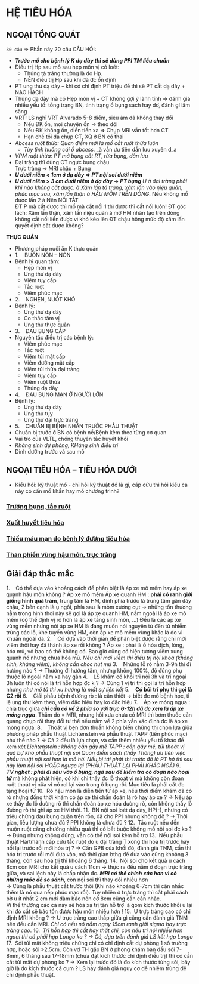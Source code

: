 # HỆ TIÊU HÓA
## NGOẠI TỔNG QUÁT
`30 câu` => Phần này 20 câu
CÂU HỎI:
- **_Trước mổ cho bệnh lý K dạ dày thì sẽ dùng PPI TM liều chuẩn_**
- Điều trị Hp sau mổ sau hẹp môn vị có loét:
	- Thủng tá tráng thường là do Hp.
	- NÊN điều trị Hp sau khi đã đc ổn định
- PT ung thư dạ dày – khi có chỉ định PT triệu để thì sẽ PT cắt dạ dày + NẠO HẠCH
- Thủng dạ dày mà có Hẹp môn vị + CT không gợi ý lành tính => đánh giá nhiều yếu tố: tổng trạng BN, tình trạng ổ bụng sạch hay dơ, đánh gí lâm sàng
- VRT: LS nghĩ VRT Alvarado 5-8 điểm, siêu âm đã không thay đổi
	- Nếu ĐK ổn, mọi chuyện ổn => theo dõi
	- Nếu ĐK không ổn, diễn tiến xa => Chụp MRI vẫn tốt hơn CT
	- Hạn chế tối đa chụp CT, XQ ở BN có thai
- _Abcess ruột thừa: Quan điểm mới là mổ cắt ruột thừa luôn_
	- _Tùy tình huống cái ổ abcess._ _à vẫn ưu tiên dẫn lưu xuyên d_a
- _VPM ruột thừa: PT mở bụng cắt RT, rửa bụng, dẫn lưu_
- Đại tràng thì dùng CT ngực bụng chậu  
	Trực tràng => MRI chậu + Bụng
- **_U dưới niêm < 1cm ở dạ dày => PT nội soi dưới niêm_**
- **_U dưới niêm > 3 cm dưới niêm ở dạ dày -> PT bụng_**
_U ở đại tràng phải khi nào không cắt được:_ _à Xâm lấn tá tràng, xâm lấn vào niệu quản, phúc mạc sau, xâm lấn thận_ _à HẬU MÔN TRÊN DÒNG_. Nếu không mổ được lần 2 à Nên NỐI TẮT  
ĐT P mà cắt được thì mổ mà cắt nối 1 thì được thì cắt nối luôn!
ĐT góc lách: Xâm lấn thận, xâm lấn niệu quản à mở HM nhân tạo trên dòng  
không cắt nối liền được vì khó kéo lên
ĐT chậu hông mức độ xâm lấn quyết định cắt được không?

**THỰC QUẢN**
- Phương pháp nuôi ăn K thực quản
- 1.    BUỒN NÔN – NÔN
- Bệnh lý quan tâm:
	- Hẹp môn vị
	- Ung thư dạ dày
	- Viêm tụy cấp
	- Tắc ruột
	- Viêm phúc mạc
- 2.    NGHẸN, NUỐT KHÓ
- Bệnh lý:
	- Ung thư dạ dày
	- Co thắc tâm vị
	- Ung thư thực quản
- 3.    ĐAU BỤNG CẤP
- Nguyên tắc điều trị các bệnh lý:
	- Viêm phúc mạc
	- Tắc ruột
	- Viêm túi mật cấp
	- Viêm đường mật cấp
	- Viêm túi thừa đại tràng
	- Viêm tụy cấp
	- Viêm ruột thừa
	- Thủng dạ dày
- 4.    ĐAU BỤNG MẠN Ở NGƯỜI LỚN
- Bệnh lý:
	- Ung thư dạ dày
	- Ung thư tụy
	- Ung thư đại trực tràng
- 5.    CHUẨN BỊ BỆNH NHÂN TRƯỚC PHẪU THUẬT
- Chuẩn bị trước ở BN có bệnh nề/Bệnh kèm theo từng cơ quan
- Vai trò của VLTL, chống thuyên tắc huyết khối
- _Kháng sinh dự phòng, KHáng sinh điều trị_
- Dinh dưỡng trước và sau mổ
## NGOẠI TIÊU HÓA – TIÊU HÓA DƯỚI
- Kiểu hỏi: kỹ thuật mổ - chỉ hỏi kỹ thuật đó là gì, cấp cứu thì hỏi kiểu ca này có cần mổ khẩn hay mổ chương trình?
### [Trướng bụng, tắc ruột](./UMP/BM%20NGO%E1%BA%A0I%20TQ/000%20-%20TOT%20NGHIEP%20-%20Ngoai%20Tieu%20hoa/Tr%C6%B0%E1%BB%9Bng%20b%E1%BB%A5ng,%20t%E1%BA%AFc%20ru%E1%BB%99t.md)
### [Xuất huyết tiêu hóa](./UMP/BM%20NGO%E1%BA%A0I%20TQ/000%20-%20TOT%20NGHIEP%20-%20Ngoai%20Tieu%20hoa/Xu%E1%BA%A5t%20huy%E1%BA%BFt%20ti%C3%AAu%20h%C3%B3a.md)
### [Thiếu máu mạn do bệnh lý đường tiêu hóa](./UMP/BM%20NGO%E1%BA%A0I%20TQ/000%20-%20TOT%20NGHIEP%20-%20Ngoai%20Tieu%20hoa/Thi%E1%BA%BFu%20m%C3%A1u%20m%E1%BA%A1n%20do%20b%E1%BB%87nh%20l%C3%BD%20%C4%91%C6%B0%E1%BB%9Dng%20ti%C3%AAu%20h%C3%B3a.md)
### [Than phiền vùng hậu môn, trực tràng](./UMP/BM%20NGO%E1%BA%A0I%20TQ/000%20-%20TOT%20NGHIEP%20-%20Ngoai%20Tieu%20hoa/Than%20phi%E1%BB%81n%20v%C3%B9ng%20h%E1%BA%ADu%20m%C3%B4n,%20tr%E1%BB%B1c%20tr%C3%A0ng.md)


## Giải đáp thắc mắc
1.    Có thể dựa vào khoảng cách để phân biệt là áp xe mô mềm hay áp xe quanh hậu môn không ?
	Áp xe mô mềm
	Áp xe quanh HM : **phải có ranh giới giống hình quả trám**, trung tâm là HM, đỉnh phía trước là trung tâm gân đáy chậu, 2 bên cạnh là ụ ngồi, phía sau là mỏm xương cụt -> những tổn thương nằm trong hình thoi này sẽ gọi là áp xe quanh HM, nằm ngoài là áp xe mô mềm (có thể định vị rõ hơn là áp xe tầng sinh môn, …)
Đều là các áp xe vùng mềm nhưng nói áp xe HM là đang muốn nói nguyên từ đến từ nhiễm trùng các lỗ, khe tuyến vùng HM, còn áp xe mô mềm vùng khác là do vi khuẩn ngoài da.
2.    Có dựa vào thời gian để phân biệt được rằng chỉ mới viêm thôi hay đã thành áp xe rồi không ?
	Áp xe : phải là ổ hóa dịch, lỏng, hóa mủ, vỏ bao có thể không có. Bao giờ cũng có hiện tượng viêm xung quanh nó nhưng chưa hóa mủ.
	_Nếu chỉ mới viêm thì điều trị nội khoa (kháng sinh, kháng viêm), không cần chọc hút mủ_
3.    Những lỗ rò nằm 3-9h thì đi hướng nào ? -> Thường đi hướng tâm, nhưng không 100%, độ đúng phụ thuộc lỗ ngoài nằm xa hay gần
4.    LS khám có khối trĩ nội 3h và trĩ ngoại 3h luôn thì có nói là trĩ hỗn hợp đc k ? -> Cùng 1 vị trí thì gọi là trĩ hỗn hợp nhưng _như mô tả thì xu hướng là mất sự liên kết_
5.    **Có búi trĩ phụ thì gọi là C2 rồi**
6.    Giải phẫu bệnh đường rò : là cần thiết -> biết đc mô bệnh học, tỉ lệ ung thư kèm theo, viêm đặc hiệu hay ko đặc hiệu
7.    Áp xe móng ngựa : chia trục giữa **_chỉ cần có về 2 phía so với trục 6-12h đã đc xem là áp xe móng ngựa_**. Thăm dò = MRI, nhưng hồi xưa chưa có MRI thì bơm thuốc cản quang chụp rồi thay đổi tư thế nếu nằm về 2 phía vẫn xác định đc là áp xe móng ngựa.
8.    Thoát vị bẹn đơn thuần không biến chứng thì chọn lựa giữa phương pháp phẫu thuật Lichtenstein và phẫu thuật TAPP (tiền phúc mạc) như thế nào ? -> Cả 2 đều là lựa chọn, và cần thêm nhiều yếu tố khác để xem xét
	_Lichtenstein : không cần gây mê_
	_TAPP : cần gây mê, túi thoát vị quá bự khó phẫu thuật nội soi_
	_Quan điểm sách (thầy Thông) ưu tiên việc phẫu thuật nội soi hơn là mổ hở._
	_Nếu bị tái phát thì trước đó là PT hở thì sau này làm nội soi HOẶC ngược lại (PHẪU THUẬT LẠI PHẢI KHÁC NGÃ)_
9.    **_TV nghẹt : phải đi sâu vào ổ bụng, ngã sau để kiểm tra có đoạn nào hoại tử_** mà không phát hiện, có khi chỉ thấy đc lỗ thoát vị mà không còn đoạn ruột thoát vị nữa vì nó rơi lại vào trong ổ bụng rồi. Mục tiêu là phải cắt đc tạng hoại tử
10.  Rò hậu môn là diễn tiến từ áp xe, nếu thời điểm khám đã có rò nhưng đồng thời khám có áp xe thì chẩn đoán là rò hay áp xe ? -> Nếu áp xe thấy đc lỗ đường rõ thì chẩn đoán áp xe hóa đường rò, còn không thấy lỗ đường rò thì ghi áp xe HM thôi.
11.  BN nội soi loét dạ dày, HP(-), nhưng có triệu chứng đau bụng quặn trên rốn, đã cho PPI nhưng không đỡ ? -> Thời gian, liều lượng chưa đủ ? PPI không là chưa đủ ?
12.  Tắc ruột nếu đến muộn ruột căng chướng nhiều quá thì có bắt buộc không mổ nội soi đc ko ? -> Đúng nhưng không đúng, vẫn có thể nội soi kèm hỗ trợ
13.  Nếu phẫu thuật Hartmann cấp cứu tắc ruột do u đại tràng T xong thì hóa trị trước hay nối lại trước rồi mới hóa trị ? -> Cần GPB của khối đó, đánh giá TNM, cần thì hóa trị trước rồi mới đưa vào, mà thời gian bthg để đưa vào cũng khoảng 3 tháng, còn sau hóa trị thì khoảng 6 tháng.
14.  Nội soi cho kết quả u cách 8cm còn MRI cho kết quả u cách 11cm -> thực ra đều nằm ở đoạn trực tràng giữa, và sai lệch này là chấp nhận đc. **_MRI có thể chính xác hơn vì có những mốc để so sánh_**, còn nội soi thì thay đổi nhiều hơn  
=> Cùng là phẫu thuật cắt trước thôi (Khi nào khoảng 6-7cm thì cân nhắc thêm là nó qua nếp phúc mạc rồi). Tuy nhiên ở trực tràng thì cắt phải cách bờ u ít nhất 2 cm mới đảm bảo nên cỡ 8cm cũng cần cân nhắc.  
Vì thế thường các ca này sẽ hóa xạ trị tân hỗ trợ  à gom kích thước khối u lại khi đó cắt sẽ bảo tồn được hậu môn nhiều hơn !
15.  U trực tràng cao có chỉ định MRI không ? -> U trực tràng cao thấp giữa gì cũng cần đánh giá TNM nên đều cần MRI. _Chỉ có nếu nó nằm ngay 15cm ranh giới sigma hay trực tràng cao_.
16.  _Trĩ hỗn hợp thì cắt hay thắt chỉ, còn nếu trĩ nội nhiều hơn ngoại thì có phối hợp Longo ko ? -> Có, dựa trên đánh giá LS kết hợp Longo_
17.  Sỏi túi mật không triệu chứng chỉ có chỉ định cắt dự phòng 1 số trường hợp, hoặc sỏi >2.5cm. Còn vd TH gặp BN ở phòng khám ban đầu sỏi 7-8mm, 6 tháng sau 17-18mm (chưa đạt kích thước chỉ định điều trị) thì có cần cắt túi mật dự phòng ko ? -> Xem lại trước đó là đo kích thước từng sỏi, bây giờ là đo kích thước cả cụm ? LS hay đánh giá nguy cơ dễ nhiễm trùng để chỉ định phẫu thuật.